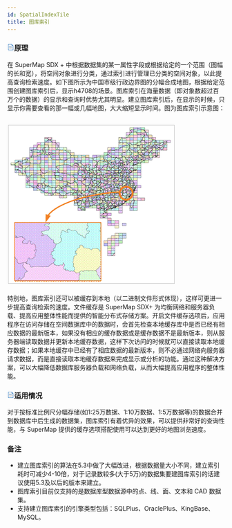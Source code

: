 ```yaml
---
id: SpatialIndexTile
title: 图库索引
---
```

### ![](../../img/read.gif)原理

在 SuperMap SDX +
中根据数据集的某一属性字段或根据给定的一个范围（图幅的长和宽），将空间对象进行分类，通过索引进行管理已分类的空间对象，以此提高查询检索速度。如下图所示为中国市级行政边界图的分幅合成地图，根据给定范围创建图库索引后，显示h4708的场景。图库索引在海量数据（即对象数超过百万个的数据）的显示和查询时优势尤其明显。建立图库索引后，在显示的时候，只显示你需要查看的那一幅或几幅地图，大大缩短显示时间。图为图库索引示意图：  

![](img/Tile.png)  
---  


特别地，图库索引还可以被缓存到本地（以二进制文件形式体现），这样可更进一步提高查询检索的速度。文件缓存是 SuperMap SDX+
为均衡网络和服务器负载、提高应用整体性能而提供的智能分布式存储方案。开启文件缓存选项后，应用程序在访问存储在空间数据库中的数据时，会首先检查本地缓存库中是否已经有相应数据的最新版本，如果没有相应的缓存数据或是缓存数据不是最新版本，则从服务器端读取数据并更新本地缓存数据，这样下次访问的时候就可以直接读取本地缓存数据；如果本地缓存中已经有了相应数据的最新版本，则不必通过网络向服务器请求数据，而是直接读取本地缓存数据来完成显示或分析的功能。通过这种解决方案，可以大幅降低数据库服务器负载和网络负载，从而大幅提高应用程序的整体性能。

### ![](../../img/read.gif)适用情况

对于按标准比例尺分幅存储(如1:25万数据、1:10万数据、1:5万数据等)的数据合并到数据库中后生成的数据集，图库索引有着优异的效果，可以提供非常好的查询性能，与
SuperMap 提供的缓存选项搭配使用可以达到更好的地图浏览速度。

###  备注

* 建立图库索引的算法在5.3中做了大幅改进，根据数据量大小不同，建立索引耗时可减少4-10倍，对于记录数较多(大于5万)的数据集要建图库索引的话建议使用5.3及以后的版本来建立。
* 图库索引目前仅支持的是数据库型数据源中的点、线、面、文本和 CAD 数据集。
* 支持建立图库索引的引擎类型包括：SQLPlus、OraclePlus、KingBase、MySQL。